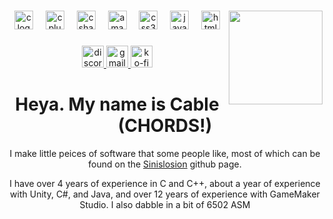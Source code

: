 ###

<img align="right" height="150" width="150" src="https://cablechords.com/boing168-64-200.gif"  />

###

<div align="center">
  <img src="https://skillicons.dev/icons?i=c" height="30" alt="c logo"  />
  <img width="12" />
  <img src="https://skillicons.dev/icons?i=cpp" height="30" alt="cplusplus logo"  />
  <img width="12" />
  <img src="https://skillicons.dev/icons?i=cs" height="30" alt="csharp logo"  />
  <img width="12" />
  <img src="https://skillicons.dev/icons?i=aws" height="30" alt="amazonwebservices logo"  />
  <img width="12" />
  <img src="https://skillicons.dev/icons?i=css" height="30" alt="css3 logo"  />
  <img width="12" />
  <img src="https://skillicons.dev/icons?i=js" height="30" alt="javascript logo"  />
  <img width="12" />
  <img src="https://cdn.simpleicons.org/html5/E34F26" height="30" alt="html5 logo"  />
</div>

###

<div align="center">
  <a href="https://www.discord.com/invite/bmX4NNfcPJ" target="_blank">
    <img src="https://img.shields.io/static/v1?message=Discord&logo=discord&label=&color=7289DA&logoColor=white&labelColor=&style=for-the-badge" height="35" alt="discord logo"  />
  </a>
  <a href="mailto:jessie@sinislosion.net" target="_blank">
    <img src="https://img.shields.io/static/v1?message=Contact&logo=gmail&label=&color=D14836&logoColor=white&labelColor=&style=for-the-badge" height="35" alt="gmail logo"  />
  </a>
  <a href="https://www.ko-fi.com/jessieproductions" target="_blank">
    <img src="https://img.shields.io/static/v1?message=Ko-fi&logo=ko-fi&label=&color=F16061&logoColor=white&labelColor=&style=for-the-badge" height="35" alt="ko-fi logo"  />
  </a>
</div>

<div align="center">
  <h1 style="text-align:center;">Heya. My name is Cable (CHORDS!)</h1>
  <p>I make little peices of software that some people like, most of which can be found on the <a href="https://www.github.com/Sinislosion">Sinislosion</a> github page.</p>
  <p>I have over 4 years of experience in C and C++, about a year of experience with Unity, C#, and Java, and over 12 years of experience with GameMaker Studio. I also dabble in a bit of 6502 ASM</p>
</div>
